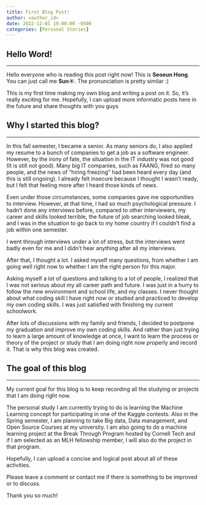 ```yaml
---
title: First Blog Post!
author: <author_id>
date: 2022-12-01 19:00:00 -0500
categories: [Personal Stories]
---
```


## Hello Word!
---
Hello everyone who is reading this post right now! This is **Seoeun Hong**. You can just call me **Sun☀️**. The pronunciation is pretty similar :)

This is my first time making my own blog and writing a post on it. So, it’s really exciting for me. Hopefully, I can upload more informatic posts here in the future and share thoughts with you guys

## Why I started this blog?
---
In this fall semester, I became a senior. As many seniors do, I also applied my resume to a bunch of companies to get a job as a software engineer. However, by the irony of fate, the situation in the IT industry was not good (It is still not good). Many big IT companies, such as FAANG, fired so many people, and the news of “hiring freezing” had been heard every day (and this is still ongoing). I already felt insecure because I thought I wasn’t ready, but I felt that feeling more after I heard those kinds of news.

Even under those circumstances, some companies gave me opportunities to interview. However, at that time, I had so much psychological pressure. I hadn’t done any interviews before, compared to other interviewers, my career and skills looked terrible, the future of job searching looked bleak, and I was in the situation to go back to my home country if I couldn’t find a job within one semester.

I went through interviews under a lot of stress, but the interviews went badly even for me and I didn’t hear anything after all my interviews.

After that, I thought a lot. I asked myself many questions, from whether I am going well right now to whether I am the right person for this major.

Asking myself a lot of questions and talking to a lot of people, I realized that I was not serious about my all career path and future. I was just in a hurry to follow the new environment and school life, and my classes. I never thought about what coding skill I have right now or studied and practiced to develop my own coding skills. I was just satisfied with finishing my current schoolwork. 

After lots of discussions with my family and friends, I decided to postpone my graduation and improve my own coding skills. And rather than just trying to learn a large amount of knowledge at once, I want to learn the process or theory of the project or study that I am doing right now properly and record it. That is why this blog was created.

## The goal of this blog
---
My current goal for this blog is to keep recording all the studying or projects that I am doing right now. 

The personal study I am currently trying to do is learning the Machine Learning concept for participating in one of the Kaggle contests. 
Also in the Spring semester, I am planning to take Big data, Data management, and Open Source Courses at my university.
I am also going to do a machine learning project at the Break Through Program hosted by Cornell Tech and if I am selected as an MLH fellowship member, I will also do the project in that program. 

Hopefully, I can upload a concise and logical post about all of these activities.

Please leave a comment or contact me if there is something to be improved or to discuss.

Thank you so much!


